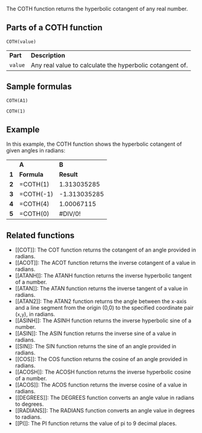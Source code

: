 The COTH function returns the hyperbolic cotangent of any real number.

Parts of a COTH function
------------------------

`COTH(value)`

|  |  |
| --- | --- |
| **Part** | **Description** |
| `value` | Any real value to calculate the hyperbolic cotangent of. |

Sample formulas
---------------

`COTH(A1)`

`COTH(1)`

Example
-------

In this example, the COTH function shows the hyperbolic cotangent of given angles in radians:

|  |  |  |
| --- | --- | --- |
|  | **A** | **B** |
| **1** | **Formula** | **Result** |
| **2** | =COTH(1) | 1.313035285 |
| **3** | =COTH(-1) | -1.313035285 |
| **4** | =COTH(4) | 1.00067115 |
| **5** | =COTH(0) | #DIV/0! |

Related functions
-----------------

* [[COT]]: The COT function returns the cotangent of an angle provided in radians.
* [[ACOT]]: The ACOT function returns the inverse cotangent of a value in radians.
* [[ATANH]]: The ATANH function returns the inverse hyperbolic tangent of a number.
* [[ATAN]]: The ATAN function returns the inverse tangent of a value in radians.
* [[ATAN2]]: The ATAN2 function returns the angle between the x-axis and a line segment from the origin (0,0) to the specified coordinate pair (`x`,`y`), in radians.
* [[ASINH]]: The ASINH function returns the inverse hyperbolic sine of a number.
* [[ASIN]]: The ASIN function returns the inverse sine of a value in radians.
* [[SIN]]: The SIN function returns the sine of an angle provided in radians.
* [[COS]]: The COS function returns the cosine of an angle provided in radians.
* [[ACOSH]]: The ACOSH function returns the inverse hyperbolic cosine of a number.
* [[ACOS]]: The ACOS function returns the inverse cosine of a value in radians.
* [[DEGREES]]: The DEGREES function converts an angle value in radians to degrees.
* [[RADIANS]]: The RADIANS function converts an angle value in degrees to radians.
* [[PI]]: The PI function returns the value of pi to 9 decimal places.
